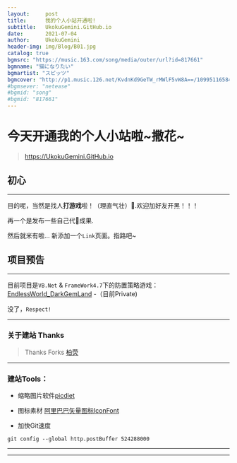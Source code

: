 ```yaml
---
layout:     post
title:      我的个人小站开通啦!
subtitle:   UkokuGemini.GitHub.io
date:       2021-07-04
author:     UkokuGemini
header-img: img/Blog/B01.jpg
catalog: true
bgmsrc: "https://music.163.com/song/media/outer/url?id=817661"
bgmname: "猫になりたい"
bgmartist: "スピッツ"
bgmcover: "http://p1.music.126.net/KvdnKd9GeTW_rMWlF5vW8A==/109951165844412898.jpg?param=130y130"
#bgmsever: "netease"
#bgmid: "song"
#bgmid: "817661"
---
```


#  今天开通我的个人小站啦~撒花~
>https://UkokuGemini.GitHub.io

## 初心

---

目的呢，当然是找人**打游戏**啦！（理直气壮）🤭.欢迎加好友开黑！！！

再一个是发布一些自己代🐎成果.

然后就米有啦...
新添加一个`Link`页面。指路吧~
## 项目预告

---

目前项目是`VB.Net` & `FrameWork4.7`下的防置策略游戏：
[EndlessWorld_DarkGemLand](http://www.github.com\UkokuGemini\DGL_Rise) -（目前Private)

  没了，`Respect!`

---


### 关于建站 Thanks

>Thanks Forks [柏荧](http://qiubaiying.vip/)

---

### 建站Tools：

- 缩略图片软件[picdiet](https://www.picdiet.com/zh-cn)
- 图标素材 [阿里巴巴矢量图标IconFont](https://www.iconfont.cn/)

- 加快Git速度

```
git config --global http.postBuffer 524288000
```

---

---

 